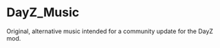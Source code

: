 DayZ_Music
==========

Original, alternative music intended for a community update for the DayZ mod.